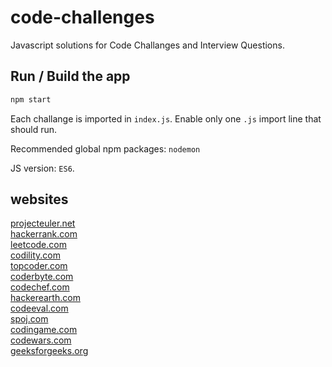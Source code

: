 # code-challenges

Javascript solutions for Code Challanges and Interview Questions.

## Run / Build the app
```bash 
npm start
```

Each challange is imported in `index.js`.
Enable only one `.js` import line that should run.

Recommended global npm packages:
`nodemon`

JS version: `ES6`.


## websites
[projecteuler.net](http://projecteuler.net)  
[hackerrank.com](http://hackerrank.com)  
[leetcode.com](http://leetcode.com)  
[codility.com](http://codility.com)  
[topcoder.com](http://topcoder.com)  
[coderbyte.com](http://coderbyte.com)  
[codechef.com](http://codechef.com)  
[hackerearth.com](http://hackerearth.com)  
[codeeval.com](http://codeeval.com)  
[spoj.com](http://spoj.com)  
[codingame.com](http://codingame.com)  
[codewars.com](http://codewars.com)  
[geeksforgeeks.org](https://www.geeksforgeeks.org)  